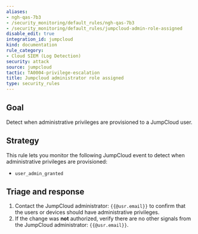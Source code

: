 ```yaml
---
aliases:
- ngh-qas-7b3
- /security_monitoring/default_rules/ngh-qas-7b3
- /security_monitoring/default_rules/jumpcloud-admin-role-assigned
disable_edit: true
integration_id: jumpcloud
kind: documentation
rule_category:
- Cloud SIEM (Log Detection)
security: attack
source: jumpcloud
tactic: TA0004-privilege-escalation
title: Jumpcloud administrator role assigned
type: security_rules
---
```


## Goal
Detect when administrative privileges are provisioned to a JumpCloud user.

## Strategy
This rule lets you monitor the following JumpCloud event to detect when administrative privileges are provisioned:

* `user_admin_granted`

## Triage and response
1. Contact the JumpCloud administrator: `{{@usr.email}}` to confirm that the users or devices should have administrative privileges.
2. If the change was **not** authorized, verify there are no other signals from the JumpCloud administrator: `{{@usr.email}}`.
